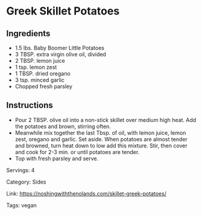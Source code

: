 # Greek Skillet Potatoes

## Ingredients
- 1.5 lbs. Baby Boomer Little Potatoes
- 3 TBSP. extra virgin olive oil, divided
- 2 TBSP. lemon juice
- 1 tsp. lemon zest
- 1 TBSP. dried oregano
- 3 tsp. minced garlic
- Chopped fresh parsley

## Instructions
- Pour 2 TBSP. olive oil into a non-stick skillet over medium high heat. Add the potatoes and brown, stirring often.
- Meanwhile mix together the last Tbsp. of oil, with lemon juice, lemon zest, oregano and garlic. Set aside. When potatoes are almost tender and browned, turn heat down to low add this mixture. Stir, then cover and cook for 2-3 min. or until potatoes are tender.
- Top with fresh parsley and serve.

Servings: 4

Category: Sides

Link: https://noshingwiththenolands.com/skillet-greek-potatoes/

Tags: vegan
